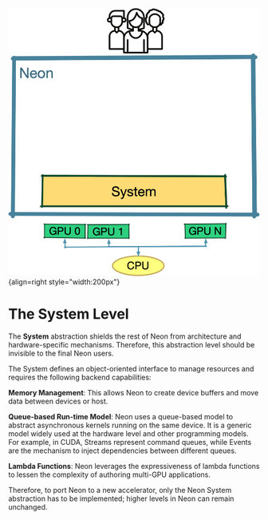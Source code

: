 ![](img/01-layers-system.png){align=right style="width:200px"}

# The System Level

The **System** abstraction shields the rest of Neon from architecture and hardware-specific mechanisms. Therefore, this abstraction level should be invisible to the final Neon users.

The System defines an object-oriented interface to manage resources and requires the following backend capabilities:

**Memory Management**:
    This allows Neon to create device buffers and move data between devices or host.

**Queue-based Run-time Model**:
    Neon uses a queue-based model to abstract asynchronous kernels running on the same device. It is a generic model widely used at the hardware level and other programming models. For example, in CUDA, Streams represent command queues, while Events are the mechanism to inject dependencies between different queues.

**Lambda Functions**:
    Neon leverages the expressiveness of lambda functions to lessen the complexity of authoring multi-GPU applications.

Therefore, to port Neon to a new accelerator, only the Neon System abstraction has to be implemented; higher levels in Neon can remain unchanged.